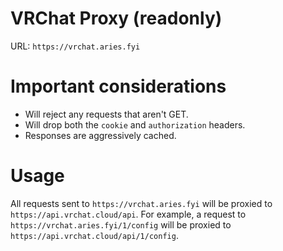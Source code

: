 # VRChat Proxy (readonly)
URL: ``https://vrchat.aries.fyi``

# Important considerations
* Will reject any requests that aren't GET.
* Will drop both the `cookie` and `authorization` headers.
* Responses are aggressively cached.

# Usage
All requests sent to `https://vrchat.aries.fyi` will be proxied to `https://api.vrchat.cloud/api`. For example, a request to `https://vrchat.aries.fyi/1/config` will be proxied to `https://api.vrchat.cloud/api/1/config`.